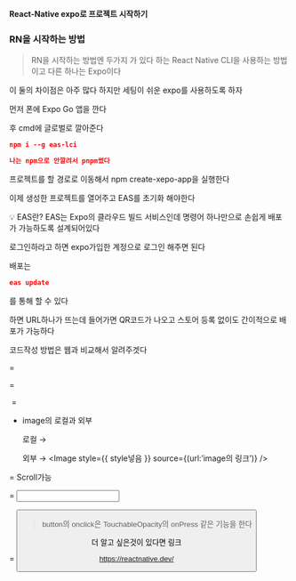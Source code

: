 **React-Native expo로 프로젝트 시작하기**

### RN을 시작하는 방법

> RN을 시작하는 방법엔 두가지 가 있다 하는 React Native CLI을 사용하는 방법이고 다른 하나는 Expo이다
> 

이 둘의 차이점은 아주 많다 하지만 세팅이 쉬운 expo를 사용하도록 하자

먼저 폰에 Expo Go 앱을 깐다

후 cmd에 글로벌로 깔아준다

```json
npm i --g eas-lci
```

```json
나는 npm으로 안깔려서 pnpm썼다
```

프로젝트를 할 경로로 이동해서 npm create-xepo-app을 실행한다

이제 생성한 프로젝트를 열어주고 EAS를 초기화 해야한다

<aside>
💡 EAS란? EAS는 Expo의 클라우드 빌드 서비스인데 명령어 하나만으로 손쉽게 배포가 가능하도록 설계되어있다

</aside>

로그인하라고 하면 expo가입한 계정으로 로그인 해주면 된다

배포는 

```json
eas update
```

를 통해 할 수 있다

하면 URL하나가 뜨는데 들어가면 QR코드가 나오고 스토어 등록 없이도 간이적으로 배포가 가능하다

코드작성 방법은 웹과 비교해서 알려주겟다

<View> = <div>

<Text> = <p>

<Image> = <img>

- image의 로컬과 외부
    
    로컬 → <Image source={require(’./img/check.jpg’)} />
    
    외부 → <Image style={{ style넣음 }} source={(url:’image의 링크’)} />
    

<ScrollView> = Scroll가능 <div>

<TextInput> = <input type=”text”>

<TouchableOpacity> = <button>

> button의 onclick은 TouchableOpacity의 onPress 같은 기능을 한다
> 

더 알고 싶은것이 있다면 링크

https://reactnative.dev/